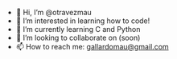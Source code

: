 - 👋 Hi, I’m @otravezmau
- 👀 I’m interested in learning how to code!
- 🌱 I’m currently learning C and Python
- 💞️ I’m looking to collaborate on (soon)
- 📫 How to reach me: gallardomau@gmail.com

<!---
otravezmau/otravezmau is a ✨ special ✨ repository because its `README.md` (this file) appears on your GitHub profile.
You can click the Preview link to take a look at your changes.
--->
